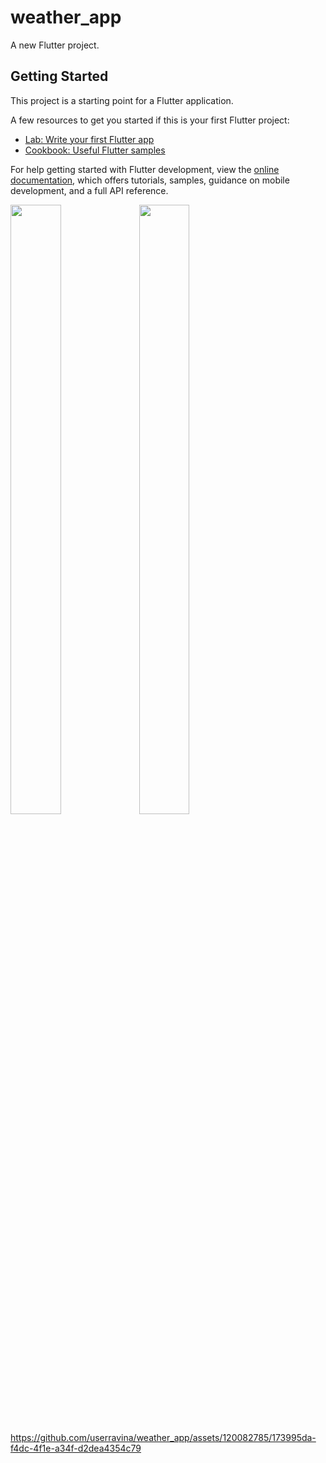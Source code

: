 # weather_app

A new Flutter project.

## Getting Started

This project is a starting point for a Flutter application.

A few resources to get you started if this is your first Flutter project:

- [Lab: Write your first Flutter app](https://docs.flutter.dev/get-started/codelab)
- [Cookbook: Useful Flutter samples](https://docs.flutter.dev/cookbook)

For help getting started with Flutter development, view the
[online documentation](https://docs.flutter.dev/), which offers tutorials,
samples, guidance on mobile development, and a full API reference.
<p>
<img src="https://github.com/userravina/weather_app/assets/120082785/c9339ae9-ec46-4db2-b363-4e99d9791225" height="50%" width="40%">
<img src="https://github.com/userravina/weather_app/assets/120082785/b38e5d2d-d931-4a52-84f0-a67bf35722aa" height="50%" width="40%">
</p>


https://github.com/userravina/weather_app/assets/120082785/173995da-f4dc-4f1e-a34f-d2dea4354c79

